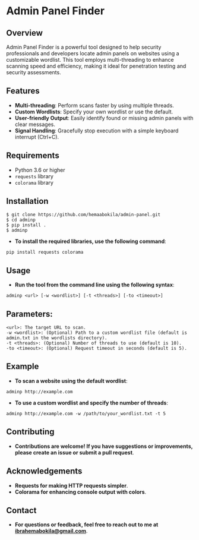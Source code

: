 
# Admin Panel Finder

## Overview

Admin Panel Finder is a powerful tool designed to help security professionals and developers locate admin panels on websites using a customizable wordlist. This tool employs multi-threading to enhance scanning speed and efficiency, making it ideal for penetration testing and security assessments.

## Features

- **Multi-threading**: Perform scans faster by using multiple threads.
- **Custom Wordlists**: Specify your own wordlist or use the default.
- **User-friendly Output**: Easily identify found or missing admin panels with clear messages.
- **Signal Handling**: Gracefully stop execution with a simple keyboard interrupt (Ctrl+C).

## Requirements

- Python 3.6 or higher
- `requests` library
- `colorama` library

## Installation
```
$ git clone https://github.com/hemaabokila/admin-panel.git
$ cd adminp
$ pip install .
$ adminp
```

- **To install the required libraries, use the following command**:

```
pip install requests colorama
```
## Usage
- **Run the tool from the command line using the following syntax**:

```
adminp <url> [-w <wordlist>] [-t <threads>] [-to <timeout>]
```
## Parameters:
```
<url>: The target URL to scan.
-w <wordlist>: (Optional) Path to a custom wordlist file (default is admin.txt in the wordlists directory).
-t <threads>: (Optional) Number of threads to use (default is 10).
-to <timeout>: (Optional) Request timeout in seconds (default is 5).
```
## Example
- **To scan a website using the default wordlist**:

```
adminp http://example.com
```
- **To use a custom wordlist and specify the number of threads**:

```
adminp http://example.com -w /path/to/your_wordlist.txt -t 5
```
## Contributing
- **Contributions are welcome! If you have suggestions or improvements, please create an issue or submit a pull request**.


## Acknowledgements
- **Requests for making HTTP requests simpler**.
- **Colorama for enhancing console output with colors**.
## Contact
- **For questions or feedback, feel free to reach out to me at ibrahemabokila@gmail.com**.